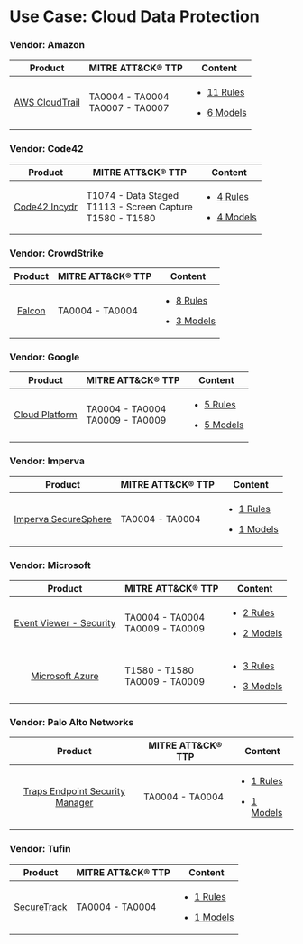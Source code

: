 
Use Case: Cloud Data Protection
===============================

### Vendor: Amazon
|                                  Product                                  | MITRE ATT&CK® TTP                      | Content                                                                                                                                   |
|:-------------------------------------------------------------------------:| -------------------------------------- | ----------------------------------------------------------------------------------------------------------------------------------------- |
| [AWS CloudTrail](../DS/Amazon/aws_cloudtrail/ds_amazon_aws_cloudtrail.md) | TA0004 - TA0004<br>TA0007 - TA0007<br> | [<ul><li>11 Rules</li></ul><ul><li>6 Models</li></ul>](../DS/Amazon/aws_cloudtrail/RM/r_m_amazon_aws_cloudtrail_Cloud_Data_Protection.md) |
### Vendor: Code42
|                                Product                                 | MITRE ATT&CK® TTP                                                  | Content                                                                                                                                |
|:----------------------------------------------------------------------:| ------------------------------------------------------------------ | -------------------------------------------------------------------------------------------------------------------------------------- |
| [Code42 Incydr](../DS/Code42/code42_incydr/ds_code42_code42_incydr.md) | T1074 - Data Staged<br>T1113 - Screen Capture<br>T1580 - T1580<br> | [<ul><li>4 Rules</li></ul><ul><li>4 Models</li></ul>](../DS/Code42/code42_incydr/RM/r_m_code42_code42_incydr_Cloud_Data_Protection.md) |
### Vendor: CrowdStrike
|                           Product                           | MITRE ATT&CK® TTP   | Content                                                                                                                            |
|:-----------------------------------------------------------:| ------------------- | ---------------------------------------------------------------------------------------------------------------------------------- |
| [Falcon](../DS/CrowdStrike/falcon/ds_crowdstrike_falcon.md) | TA0004 - TA0004<br> | [<ul><li>8 Rules</li></ul><ul><li>3 Models</li></ul>](../DS/CrowdStrike/falcon/RM/r_m_crowdstrike_falcon_Cloud_Data_Protection.md) |
### Vendor: Google
|                                  Product                                  | MITRE ATT&CK® TTP                      | Content                                                                                                                                  |
|:-------------------------------------------------------------------------:| -------------------------------------- | ---------------------------------------------------------------------------------------------------------------------------------------- |
| [Cloud Platform](../DS/Google/cloud_platform/ds_google_cloud_platform.md) | TA0004 - TA0004<br>TA0009 - TA0009<br> | [<ul><li>5 Rules</li></ul><ul><li>5 Models</li></ul>](../DS/Google/cloud_platform/RM/r_m_google_cloud_platform_Cloud_Data_Protection.md) |
### Vendor: Imperva
|                                            Product                                            | MITRE ATT&CK® TTP   | Content                                                                                                                                                |
|:---------------------------------------------------------------------------------------------:| ------------------- | ------------------------------------------------------------------------------------------------------------------------------------------------------ |
| [Imperva SecureSphere](../DS/Imperva/imperva_securesphere/ds_imperva_imperva_securesphere.md) | TA0004 - TA0004<br> | [<ul><li>1 Rules</li></ul><ul><li>1 Models</li></ul>](../DS/Imperva/imperva_securesphere/RM/r_m_imperva_imperva_securesphere_Cloud_Data_Protection.md) |
### Vendor: Microsoft
|                                                  Product                                                   | MITRE ATT&CK® TTP                      | Content                                                                                                                                                          |
|:----------------------------------------------------------------------------------------------------------:| -------------------------------------- | ---------------------------------------------------------------------------------------------------------------------------------------------------------------- |
| [Event Viewer - Security](../DS/Microsoft/event_viewer_-_security/ds_microsoft_event_viewer_-_security.md) | TA0004 - TA0004<br>TA0009 - TA0009<br> | [<ul><li>2 Rules</li></ul><ul><li>2 Models</li></ul>](../DS/Microsoft/event_viewer_-_security/RM/r_m_microsoft_event_viewer_-_security_Cloud_Data_Protection.md) |
|             [Microsoft Azure](../DS/Microsoft/microsoft_azure/ds_microsoft_microsoft_azure.md)             | T1580 - T1580<br>TA0009 - TA0009<br>   | [<ul><li>3 Rules</li></ul><ul><li>3 Models</li></ul>](../DS/Microsoft/microsoft_azure/RM/r_m_microsoft_microsoft_azure_Cloud_Data_Protection.md)                 |
### Vendor: Palo Alto Networks
|                                                                       Product                                                                        | MITRE ATT&CK® TTP   | Content                                                                                                                                                                                            |
|:----------------------------------------------------------------------------------------------------------------------------------------------------:| ------------------- | -------------------------------------------------------------------------------------------------------------------------------------------------------------------------------------------------- |
| [Traps Endpoint Security Manager](../DS/Palo_Alto_Networks/traps_endpoint_security_manager/ds_palo_alto_networks_traps_endpoint_security_manager.md) | TA0004 - TA0004<br> | [<ul><li>1 Rules</li></ul><ul><li>1 Models</li></ul>](../DS/Palo_Alto_Networks/traps_endpoint_security_manager/RM/r_m_palo_alto_networks_traps_endpoint_security_manager_Cloud_Data_Protection.md) |
### Vendor: Tufin
|                            Product                             | MITRE ATT&CK® TTP   | Content                                                                                                                          |
|:--------------------------------------------------------------:| ------------------- | -------------------------------------------------------------------------------------------------------------------------------- |
| [SecureTrack](../DS/Tufin/securetrack/ds_tufin_securetrack.md) | TA0004 - TA0004<br> | [<ul><li>1 Rules</li></ul><ul><li>1 Models</li></ul>](../DS/Tufin/securetrack/RM/r_m_tufin_securetrack_Cloud_Data_Protection.md) |